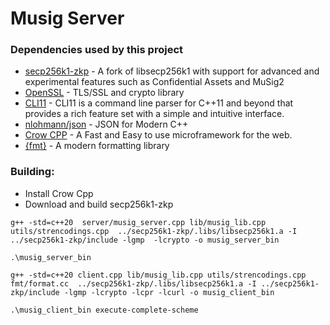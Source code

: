 # Musig Server

### Dependencies used by this project

* [secp256k1-zkp](https://github.com/BlockstreamResearch/secp256k1-zkp) - A fork of libsecp256k1 with support for advanced and experimental features such as Confidential Assets and MuSig2 
* [OpenSSL](https://github.com/openssl/openssl) - TLS/SSL and crypto library 
* [CLI11](https://github.com/CLIUtils/CLI11) - CLI11 is a command line parser for C++11 and beyond that provides a rich feature set with a simple and intuitive interface. 
* [nlohmann/json](https://github.com/nlohmann/json) - JSON for Modern C++ 
* [Crow CPP](https://github.com/CrowCpp/Crow) - A Fast and Easy to use microframework for the web.
* [{fmt}](https://github.com/fmtlib/fmt) - A modern formatting library 

### Building:

* Install Crow Cpp
* Download and build secp256k1-zkp

`g++ -std=c++20  server/musig_server.cpp lib/musig_lib.cpp utils/strencodings.cpp  ../secp256k1-zkp/.libs/libsecp256k1.a -I ../secp256k1-zkp/include -lgmp  -lcrypto -o musig_server_bin`

`.\musig_server_bin`

`g++ -std=c++20 client.cpp lib/musig_lib.cpp utils/strencodings.cpp fmt/format.cc  ../secp256k1-zkp/.libs/libsecp256k1.a -I ../secp256k1-zkp/include -lgmp -lcrypto -lcpr -lcurl -o musig_client_bin`

`.\musig_client_bin execute-complete-scheme`